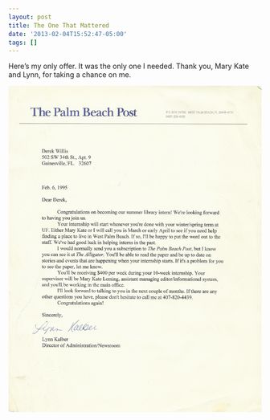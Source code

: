 ```yaml
---
layout: post
title: The One That Mattered
date: '2013-02-04T15:52:47-05:00'
tags: []
---
```

Here’s my only offer. It was the only one I needed. Thank you, Mary Kate and Lynn, for taking a chance on me.

![Palm Beach Post offer letter](/images/pbpost_offer.png "Palm Beach Post offer letter")
